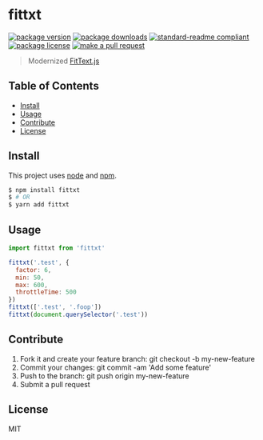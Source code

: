 
# fittxt
[![package version](https://img.shields.io/npm/v/fittxt.svg?style=flat-square)](https://npmjs.org/package/fittxt)
[![package downloads](https://img.shields.io/npm/dm/fittxt.svg?style=flat-square)](https://npmjs.org/package/fittxt)
[![standard-readme compliant](https://img.shields.io/badge/readme%20style-standard-brightgreen.svg?style=flat-square)](https://github.com/RichardLitt/standard-readme)
[![package license](https://img.shields.io/npm/l/fittxt.svg?style=flat-square)](https://npmjs.org/package/fittxt)
[![make a pull request](https://img.shields.io/badge/PRs-welcome-brightgreen.svg?style=flat-square)](http://makeapullrequest.com)

> Modernized [FitText.js](https://github.com/adactio/FitText.js)

## Table of Contents

- [Install](#install)
- [Usage](#usage)
- [Contribute](#contribute)
- [License](#License)

## Install

This project uses [node](https://nodejs.org) and [npm](https://www.npmjs.com). 

```sh
$ npm install fittxt
$ # OR
$ yarn add fittxt
```

## Usage

```js
import fittxt from 'fittxt'

fittxt('.test', {
  factor: 6,
  min: 50,
  max: 600,
  throttleTime: 500
})
fittxt(['.test', '.foop'])
fittxt(document.querySelector('.test'))

```

## Contribute

1. Fork it and create your feature branch: git checkout -b my-new-feature
2. Commit your changes: git commit -am 'Add some feature'
3. Push to the branch: git push origin my-new-feature 
4. Submit a pull request

## License

MIT
    